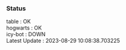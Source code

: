 ### Status


table : OK  
hogwarts : OK  
icy-bot : DOWN  
Latest Update : 2023-08-29 10:08:38.703225
